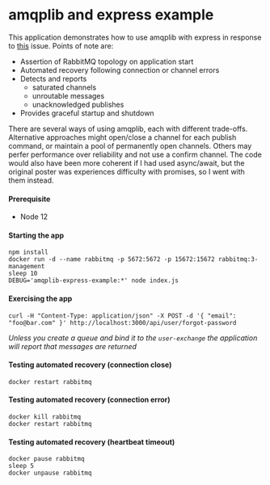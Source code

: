 # amqplib and express example
This application demonstrates how to use amqplib with express in response to [this](https://github.com/squaremo/amqp.node/issues/555) issue. Points of note are:

* Assertion of RabbitMQ topology on application start
* Automated recovery following connection or channel errors
* Detects and reports
    * saturated channels
    * unroutable messages
    * unacknowledged publishes
* Provides graceful startup and shutdown

There are several ways of using amqplib, each with different trade-offs. Alternative approaches might open/close a channel for each publish command, or maintain a pool of permanently open channels. Others may perfer performance over reliability and not use a confirm channel. The code would also have been more coherent if I had used async/await, but the original poster was experiences difficulty with promises, so I went with them instead.

#### Prerequisite
* Node 12

#### Starting the app
```
npm install
docker run -d --name rabbitmq -p 5672:5672 -p 15672:15672 rabbitmq:3-management
sleep 10
DEBUG='amqplib-express-example:*' node index.js
```

#### Exercising the app
```
curl -H "Content-Type: application/json" -X POST -d '{ "email": "foo@bar.com" }' http://localhost:3000/api/user/forgot-password
```
*Unless you create a queue and bind it to the `user-exchange` the application will report that messages are returned*

#### Testing automated recovery (connection close)
```
docker restart rabbitmq
```

#### Testing automated recovery (connection error)
```
docker kill rabbitmq
docker restart rabbitmq
```


#### Testing automated recovery (heartbeat timeout)
```
docker pause rabbitmq
sleep 5
docker unpause rabbitmq
```
